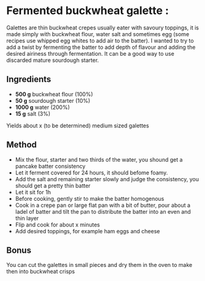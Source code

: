 # Fermented buckwheat galette :

Galettes are thin buckwheat crepes usually eater with savoury toppings, it is made simply with buckwheat flour, water salt and sometimes egg (some recipes use whipped egg whites to add air to the batter). I wanted to try to add a twist by fermenting the batter to add depth of flavour and adding the desired airiness through fermentation. It can be a good way to use discarded mature sourdough starter.

## Ingredients
* __500 g__ buckwheat flour (100%)
* __50 g__ sourdough starter (10%)
* __1000 g__ water (200%)
* __15 g__ salt (3%)

Yields about x (to be determined)  medium sized galettes

## Method 
* Mix the flour, starter and two thirds of the water, you shound get a pancake batter consistency
* Let it ferment covered for 24 hours, it should befome foamy.
* Add the salt and remaining starter slowly and judge the consistency, you should get a pretty thin batter
* Let it sit for 1h
* Before cooking, gently stir to make the batter homogenous
* Cook in a crepe pan or large flat pan with a bit of butter, pour about a ladel of batter and tilt the pan to distribute the batter into an even and thin layer
* Flip and cook for about x minutes
* Add desired toppings, for example ham eggs and cheese

## Bonus
You can cut the galettes in small pieces and dry them in the oven to make then into buckwheat crisps

